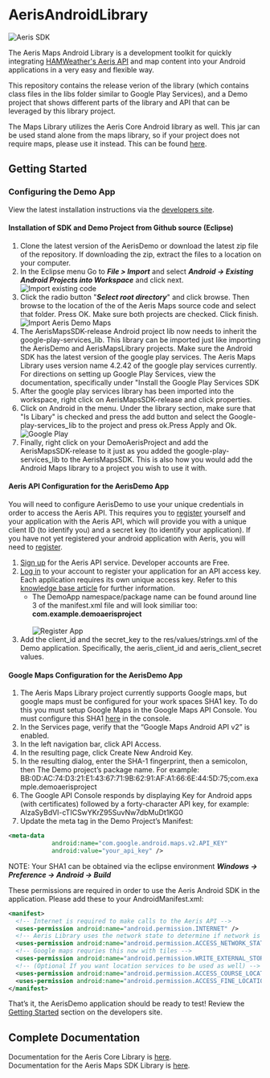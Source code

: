 AerisAndroidLibrary
================
![Aeris SDK](http://www.hamweather.com/blog/wp-content/uploads/2014/05/AerisAndroid-BlogEntryHeader.png)

The Aeris Maps Android Library is a development toolkit for quickly integrating [HAMWeather's Aeris API](http://www.hamweather.com/support/documentation/aeris/) and map content into your Android applications in a very easy and flexible way.

This repository contains the release verion of the library (which contains class files in the libs folder similar to Google Play Services), and a Demo project that shows different parts of the library and API that can be leveraged by this library project. 

The Maps Library utilizes the Aeris Core Android library as well. This jar can be used stand alone from the maps library, so if your project does not require maps, please use it instead. This can be found [here](http://www.hamweather.com/products/aeris-mobile/pricing/). 


## Getting Started 

### Configuring the Demo App 
View the latest installation instructions via the [developers site](http://www.hamweather.com/support/documentation/mobile/android/installation-maps-demo/).


#### Installation of SDK and Demo Project from Github source (Eclipse)

1. Clone the latest version of the AerisDemo or download the latest zip file of the repository. If downloading the zip, extract the files to a location on your computer.
2. In the Eclipse menu Go to **_File > Import_** and select **_Android -> Existing Android Projects into Workspace_** and click next.<br/>
![Import existing code](http://www.hamweather.com/images/docs/aeris-android/import_existing_code.png) 
3. Click the radio button "**_Select root directory_**" and click browse. Then browse to the location of the of the Aeris Maps source code and select that folder. Press OK. Make sure both projects are checked. Click finish.<br/>
![Import Aeris Demo Maps](http://www.hamweather.com/images/docs/aeris-android/import_aerisdemo_maps.png)
4. The AerisMapsSDK-release Android project lib now needs to inherit the google-play-services_lib.  This library can be imported just like importing the AerisDemo and AerisMapsLibrary projects. Make sure the Android SDK has the latest version of the google play services. The Aeris Maps Library uses version name 4.2.42 of the google play services currently. For directions on setting up Google Play Services, view the documentation, specifically under "Install the Google Play Services SDK
5. After the google play services library has been imported into the workspace, right click on AerisMapsSDK-release and click properties.
6. Click on Android in the menu. Under the library section, make sure that "Is Libary"  is checked and press the add button and select the Google-play-services_lib to the project and press ok.Press Apply and Ok.<br/>
![Google Play](http://www.hamweather.com/images/docs/aeris-android/google_play.png)
7. Finally, right click on your DemoAerisProject and add the AerisMapsSDK-release to it just as you added the google-play-services_lib to the AerisMapsSDK. This is also how you would add the Android Maps library to a project you wish to use it with.

#### Aeris API Configuration for the AerisDemo App
You will need to configure AerisDemo to use your unique credentials in order to access the Aeris API. This requires you to [register](http://www.hamweather.com/support/documentation/aeris/) yourself and your application with the Aeris API, which will provide you with a unique client ID (to identify you) and a secret key (to identify your application). If you have not yet registered your android application with Aeris, you will need to [register](http://www.hamweather.com/support/documentation/aeris/).

1. [Sign up](http://www.hamweather.com/products/aeris-api/pricing/) for the Aeris API service. Developer accounts are Free.
2. [Log in](http://www.hamweather.com/account/member) to your account to register your application for an API access key. Each application requires its own unique access key. Refer to this [knowledge base article](http://helpdesk.hamweather.com/entries/20793392-How-do-I-access-the-Aeris-API-now-that-I-ve-signed-up-for-an-account-) for further information.
   * The DemoApp namespace/package name can be found around line 3 of the manifest.xml file and will look similiar too: **com.example.demoaerisproject**<br/><br/>![Register App](http://www.hamweather.com/blog/wp-content/uploads/2014/05/API_KEYS1.png)<br/>
3. Add the client_id and the secret_key to the res/values/strings.xml of the Demo application. Specifically, the aeris_client_id and aeris_client_secret values.

#### Google Maps Configuration for the AerisDemo App
1. The Aeris Maps Library project currently supports Google maps, but google maps must be configured for your work spaces SHA1 key. To do this you must setup Google Maps in the Google Maps API Console. You must configure this SHA1 [here](https://code.google.com/apis/console/?noredirect) in the console. 
2. In the Services page, verify that the “Google Maps Android API v2” is enabled.
3. In the left navigation bar, click API Access.
4. In the resulting page, click Create New Android Key.
5. In the resulting dialog, enter the SHA-1 fingerprint, then a semicolon, then The Demo project’s package name. For example:<br>BB:0D:AC:74:D3:21:E1:43:67:71:9B:62:91:AF:A1:66:6E:44:5D:75;com.example.demoaerisproject<br>
6. The Google API Console responds by displaying Key for Android apps (with certificates) followed by a forty-character API key, for example:<br>AIzaSyBdVl-cTICSwYKrZ95SuvNw7dbMuDt1KG0<br>
7. Update the meta tag in the Demo Project’s Manifest:
``` xml
<meta-data
            android:name="com.google.android.maps.v2.API_KEY"
            android:value="your_api_key" />
```
NOTE: Your SHA1 can be obtained via the eclipse environment **_Windows -> Preference -> Android -> Build_**

These permissions are required in order to use the Aeris Android SDK in the application. Please add these to your AndroidManifest.xml:
``` xml
<manifest>
  <!-- Internet is required to make calls to the Aeris API -->
  <uses-permission android:name="android.permission.INTERNET" />
  <!-- Aeris Library uses the network state to determine if network is availabe to make calls  -->
  <uses-permission android:name="android.permission.ACCESS_NETWORK_STATE" />
  <!-- Google maps requries this now with tiles -->
  <uses-permission android:name="android.permission.WRITE_EXTERNAL_STORAGE" />
  <!-- (Optional If you want location services to be used as well) -->
  <uses-permission android:name="android.permission.ACCESS_COURSE_LOCATION" />
  <uses-permission android:name="android.permission.ACCESS_FINE_LOCATION" />
</manifest>
```
That’s it, the AerisDemo application should be ready to test! Review the [Getting Started](http://www.hamweather.com/support/documentation/mobile/android/starting/) section on the developers site.


## Complete Documentation 

Documentation for the Aeris Core Library is [here](http://www.hamweather.com/docs/android/Aeris/).<br/>
Documentation for the Aeris Maps SDK Library is [here](http://www.hamweather.com/docs/android/AerisMap/).


